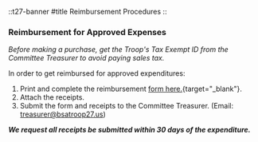 
::t27-banner
#title
Reimbursement Procedures
::

### Reimbursement for Approved Expenses

_Before making a purchase, get the Troop's Tax Exempt ID from the Committee Treasurer 
to avoid paying sales tax._

In order to get reimbursed for approved expenditures:
1. Print and complete the reimbursement [form here.](https://drive.google.com/file/d/0B1xkyyMuYqNhMlJqT1BGQjd0ems/view?usp=sharing&resourcekey=0-Z7ZPuCzNklPyI_swdlKEvA){target="_blank"}.
2. Attach the receipts.
3. Submit the form and receipts to the Committee Treasurer. (Email: treasurer@bsatroop27.us)

***We request all receipts be submitted within 30 days of the expenditure.***